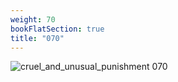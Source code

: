 ```yaml
---
weight: 70
bookFlatSection: true
title: "070"
---
```


![cruel_and_unusual_punishment 070 ](../../jpg/cup_070.jpg)


